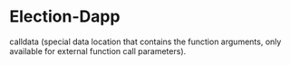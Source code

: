 # Election-Dapp

calldata (special data location that contains the function arguments, only available for external function call parameters).
